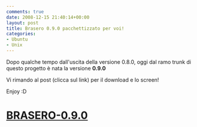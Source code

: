 ```yaml
---
comments: true
date: 2008-12-15 21:40:14+00:00
layout: post
title: Brasero 0.9.0 pacchettizzato per voi!
categories:
- Ubuntu
- Unix
---
```


Dopo qualche tempo dall'uscita della versione 0.8.0, oggi dal ramo trunk di questo progetto è nata la versione **0.9.0**

Vi rimando al post (clicca sul link) per il download e lo screen!

Enjoy :D


# [BRASERO-0.9.0](http://polslinux.wordpress.com/2008/10/27/brasero-090-compilato-e-pacchettizzato-per-voi/)

